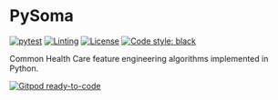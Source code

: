 # PySoma

[![pytest](https://github.com/GDITHealth/pysoma/workflows/pytest/badge.svg)](https://github.com/GDITHealth/pysoma/actions?query=workflow%3Apytest)
[![Linting](https://github.com/GDITHealth/pysoma/workflows/Linting/badge.svg)](https://github.com/GDITHealth/pysoma/actions?query=workflow%3ALinting)
[![License](https://img.shields.io/badge/License-MIT-yellow.svg)](https://github.com/GDITHealth/pysoma/blob/main/LICENSE)
[![Code style: black](https://img.shields.io/badge/code%20style-black-000000.svg)](https://github.com/psf/black)

Common Health Care feature engineering algorithms implemented in Python.

[![Gitpod ready-to-code](https://img.shields.io/badge/Gitpod-ready--to--code-blue?logo=gitpod)](https://gitpod.io/#https://github.com/GDITHealth/pysoma)
